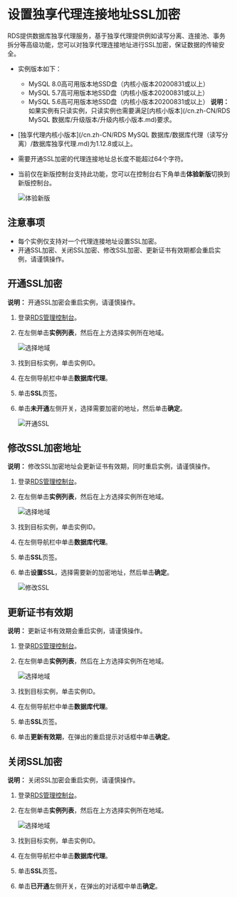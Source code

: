 # 设置独享代理连接地址SSL加密

RDS提供数据库独享代理服务，基于独享代理提供例如读写分离、连接池、事务拆分等高级功能，您可以对独享代理连接地址进行SSL加密，保证数据的传输安全。

-   实例版本如下：

    -   MySQL 8.0高可用版本地SSD盘（内核小版本20200831或以上）
    -   MySQL 5.7高可用版本地SSD盘（内核小版本20200831或以上）
    -   MySQL 5.6高可用版本地SSD盘（内核小版本20200831或以上）
    **说明：** 如果实例有只读实例，只读实例也需要满足[内核小版本](/cn.zh-CN/RDS MySQL 数据库/升级版本/升级内核小版本.md)要求。

-   [独享代理内核小版本](/cn.zh-CN/RDS MySQL 数据库/数据库代理（读写分离）/数据库独享代理.md)为1.12.8或以上。
-   需要开通SSL加密的代理连接地址总长度不能超过64个字符。
-   当前仅在新版控制台支持此功能，您可以在控制台右下角单击**体验新版**切换到新版控制台。

    ![体验新版](https://static-aliyun-doc.oss-accelerate.aliyuncs.com/assets/img/zh-CN/6384325061/p182014.png)


## 注意事项

-   每个实例仅支持对一个代理连接地址设置SSL加密。
-   开通SSL加密、关闭SSL加密、修改SSL加密、更新证书有效期都会重启实例，请谨慎操作。

## 开通SSL加密

**说明：** 开通SSL加密会重启实例，请谨慎操作。

1.  登录[RDS管理控制台](https://rds.console.aliyun.com/)。

2.  在左侧单击**实例列表**，然后在上方选择实例所在地域。

    ![选择地域](https://static-aliyun-doc.oss-accelerate.aliyuncs.com/assets/img/zh-CN/3074469951/p36543.png)

3.  找到目标实例，单击实例ID。

4.  在左侧导航栏中单击**数据库代理**。

5.  单击**SSL**页签。

6.  单击**未开通**左侧开关，选择需要加密的地址，然后单击**确定**。

    ![开通SSL](https://static-aliyun-doc.oss-accelerate.aliyuncs.com/assets/img/zh-CN/5427824061/p176828.png)


## 修改SSL加密地址

**说明：** 修改SSL加密地址会更新证书有效期，同时重启实例，请谨慎操作。

1.  登录[RDS管理控制台](https://rds.console.aliyun.com/)。

2.  在左侧单击**实例列表**，然后在上方选择实例所在地域。

    ![选择地域](https://static-aliyun-doc.oss-accelerate.aliyuncs.com/assets/img/zh-CN/3074469951/p36543.png)

3.  找到目标实例，单击实例ID。

4.  在左侧导航栏中单击**数据库代理**。

5.  单击**SSL**页签。

6.  单击**设置SSL**，选择需要新的加密地址，然后单击**确定**。

    ![修改SSL](https://static-aliyun-doc.oss-accelerate.aliyuncs.com/assets/img/zh-CN/5427824061/p176830.png)


## 更新证书有效期

**说明：** 更新证书有效期会重启实例，请谨慎操作。

1.  登录[RDS管理控制台](https://rds.console.aliyun.com/)。

2.  在左侧单击**实例列表**，然后在上方选择实例所在地域。

    ![选择地域](https://static-aliyun-doc.oss-accelerate.aliyuncs.com/assets/img/zh-CN/3074469951/p36543.png)

3.  找到目标实例，单击实例ID。

4.  在左侧导航栏中单击**数据库代理**。

5.  单击**SSL**页签。

6.  单击**更新有效期**，在弹出的重启提示对话框中单击**确定**。


## 关闭SSL加密

**说明：** 关闭SSL加密会重启实例，请谨慎操作。

1.  登录[RDS管理控制台](https://rds.console.aliyun.com/)。

2.  在左侧单击**实例列表**，然后在上方选择实例所在地域。

    ![选择地域](https://static-aliyun-doc.oss-accelerate.aliyuncs.com/assets/img/zh-CN/3074469951/p36543.png)

3.  找到目标实例，单击实例ID。

4.  在左侧导航栏中单击**数据库代理**。

5.  单击**SSL**页签。

6.  单击**已开通**左侧开关，在弹出的对话框中单击**确定**。


